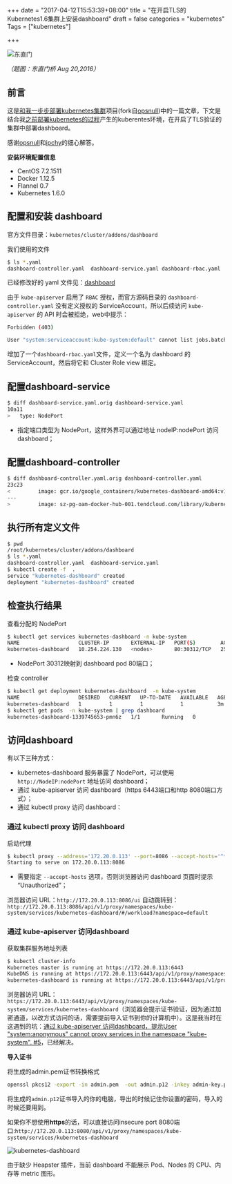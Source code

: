 +++
date = "2017-04-12T15:53:39+08:00"
title = "在开启TLS的Kubernetes1.6集群上安装dashboard"
draft = false
categories = "kubernetes"
Tags = ["kubernetes"]

+++

![东直门](http://olz1di9xf.bkt.clouddn.com/2016082001.jpg)

*（题图：东直门桥 Aug 20,2016）*

## 前言

这是[和我一步步部署kubernetes集群](https://github.com/rootsongjc/follow-me-install-kubernetes-cluster)项目(fork自[opsnull](https://github.com/opsnull/follow-me-install-kubernetes-cluster))中的一篇文章，下文是结合我[之前部署kubernetes的过程](https://jimmysong.io/tags/kubernetes/)产生的kuberentes环境，在开启了TLS验证的集群中部署dashboard。

感谢[opsnull](github.com/opsnull)和[ipchy](github.com/ipchy)的细心解答。

**安装环境配置信息**

- CentOS 7.2.1511
- Docker 1.12.5
- Flannel 0.7
- Kubernetes 1.6.0

## 配置和安装 dashboard

官方文件目录：`kubernetes/cluster/addons/dashboard`

我们使用的文件

```bash
$ ls *.yaml
dashboard-controller.yaml  dashboard-service.yaml dashboard-rbac.yaml
```

已经修改好的 yaml 文件见：[dashboard](./manifests/dashboard)

由于 `kube-apiserver` 启用了 `RBAC` 授权，而官方源码目录的 `dashboard-controller.yaml` 没有定义授权的 ServiceAccount，所以后续访问 `kube-apiserver` 的 API 时会被拒绝，web中提示：

```bash
Forbidden (403)

User "system:serviceaccount:kube-system:default" cannot list jobs.batch in the namespace "default". (get jobs.batch)
```

增加了一个`dashboard-rbac.yaml`文件，定义一个名为 dashboard 的 ServiceAccount，然后将它和 Cluster Role view 绑定。

## 配置dashboard-service

```bash
$ diff dashboard-service.yaml.orig dashboard-service.yaml
10a11
>   type: NodePort
```

- 指定端口类型为 NodePort，这样外界可以通过地址 nodeIP:nodePort 访问 dashboard；

## 配置dashboard-controller

```bash
$ diff dashboard-controller.yaml.orig dashboard-controller.yaml
23c23
<         image: gcr.io/google_containers/kubernetes-dashboard-amd64:v1.6.0
---
>         image: sz-pg-oam-docker-hub-001.tendcloud.com/library/kubernetes-dashboard-amd64:v1.6.0
```

## 执行所有定义文件

```bash
$ pwd
/root/kubernetes/cluster/addons/dashboard
$ ls *.yaml
dashboard-controller.yaml  dashboard-service.yaml
$ kubectl create -f  .
service "kubernetes-dashboard" created
deployment "kubernetes-dashboard" created
```

## 检查执行结果

查看分配的 NodePort

```bash
$ kubectl get services kubernetes-dashboard -n kube-system
NAME                   CLUSTER-IP       EXTERNAL-IP   PORT(S)        AGE
kubernetes-dashboard   10.254.224.130   <nodes>       80:30312/TCP   25s
```

- NodePort 30312映射到 dashboard pod 80端口；

检查 controller

```bash
$ kubectl get deployment kubernetes-dashboard  -n kube-system
NAME                   DESIRED   CURRENT   UP-TO-DATE   AVAILABLE   AGE
kubernetes-dashboard   1         1         1            1           3m
$ kubectl get pods  -n kube-system | grep dashboard
kubernetes-dashboard-1339745653-pmn6z   1/1       Running   0          4m
```

## 访问dashboard

有以下三种方式：

- kubernetes-dashboard 服务暴露了 NodePort，可以使用 `http://NodeIP:nodePort` 地址访问 dashboard；
- 通过 kube-apiserver 访问 dashboard（https 6443端口和http 8080端口方式）；
- 通过 kubectl proxy 访问 dashboard：

### 通过 kubectl proxy 访问 dashboard

启动代理

```bash
$ kubectl proxy --address='172.20.0.113' --port=8086 --accept-hosts='^*$'
Starting to serve on 172.20.0.113:8086
```

- 需要指定 `--accept-hosts` 选项，否则浏览器访问 dashboard 页面时提示 “Unauthorized”；

浏览器访问 URL：`http://172.20.0.113:8086/ui`
自动跳转到：`http://172.20.0.113:8086/api/v1/proxy/namespaces/kube-system/services/kubernetes-dashboard/#/workload?namespace=default`

### 通过 kube-apiserver 访问dashboard

获取集群服务地址列表

```bash
$ kubectl cluster-info
Kubernetes master is running at https://172.20.0.113:6443
KubeDNS is running at https://172.20.0.113:6443/api/v1/proxy/namespaces/kube-system/services/kube-dns
kubernetes-dashboard is running at https://172.20.0.113:6443/api/v1/proxy/namespaces/kube-system/services/kubernetes-dashboard
```

浏览器访问 URL：`https://172.20.0.113:6443/api/v1/proxy/namespaces/kube-system/services/kubernetes-dashboard`（浏览器会提示证书验证，因为通过加密通道，以改方式访问的话，需要提前导入证书到你的计算机中）。这是我当时在这遇到的坑：[通过 kube-apiserver 访问dashboard，提示User "system:anonymous" cannot proxy services in the namespace "kube-system". #5](https://github.com/opsnull/follow-me-install-kubernetes-cluster/issues/5)，已经解决。

**导入证书**

将生成的admin.pem证书转换格式

```bash
openssl pkcs12 -export -in admin.pem  -out admin.p12 -inkey admin-key.pem
```

将生成的`admin.p12`证书导入的你的电脑，导出的时候记住你设置的密码，导入的时候还要用到。

如果你不想使用**https**的话，可以直接访问insecure port 8080端口:`http://172.20.0.113:8080/api/v1/proxy/namespaces/kube-system/services/kubernetes-dashboard`

![kubernetes-dashboard](http://olz1di9xf.bkt.clouddn.com/kubernetes-dashboard-raw.jpg)

由于缺少 Heapster 插件，当前 dashboard 不能展示 Pod、Nodes 的 CPU、内存等 metric 图形。
